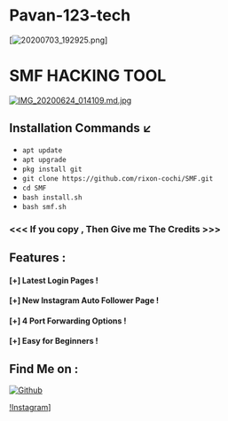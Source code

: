 



# Pavan-123-tech
[![20200703_192925.png](https://img.imageupload.net/2020/07/03/20200703_192925.png)]

# SMF HACKING TOOL 
[![IMG_20200624_014109.md.jpg](https://imagehost.imageupload.net/2020/06/24/IMG_20200624_014109.md.jpg)](https://www.imageupload.net/image/9pFIc)

## Installation Commands ↙️
* `apt update`
* `apt upgrade`
* `pkg install git`
* `git clone https://github.com/rixon-cochi/SMF.git`
* `cd SMF`
* `bash install.sh`
* `bash smf.sh`


### <<< If you copy , Then Give me The Credits >>>

## Features :
#### [+] Latest Login Pages !
#### [+] New Instagram Auto Follower Page !
#### [+] 4 Port Forwarding Options !
#### [+] Easy for Beginners !



## Find Me on :
[![Github](https://img.shields.io/badge/Github-TECH--COCHI-green?style=for-the-badge&logo=github)](https://github.com/Pavan-123-tech)

[!Instagram](https://www.instagram.com/mr.pawanraut_99/)]



